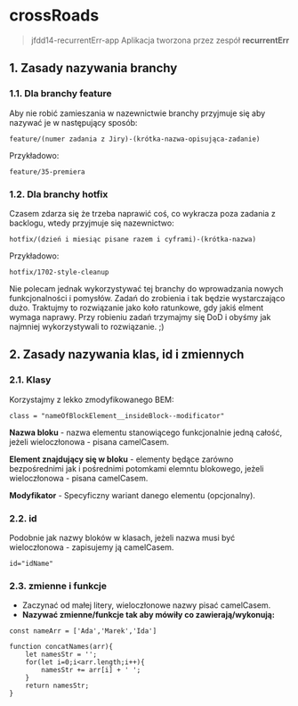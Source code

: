 # crossRoads

> jfdd14-recurrentErr-app
> Aplikacja tworzona przez zespół **recurrentErr**

## 1. Zasady nazywania branchy

### 1.1. **Dla branchy feature**

Aby nie robić zamieszania w nazewnictwie branchy przyjmuje się aby nazywać je w następujący sposób:
```
feature/(numer zadania z Jiry)-(krótka-nazwa-opisująca-zadanie)
```
Przykładowo:
```
feature/35-premiera
```

### 1.2. **Dla branchy hotfix**
Czasem zdarza się że trzeba naprawić coś, co wykracza poza zadania z backlogu, wtedy przyjmuje się nazewnictwo:
```
hotfix/(dzień i miesiąc pisane razem i cyframi)-(krótka-nazwa)
```
Przykładowo:
```
hotfix/1702-style-cleanup
```

Nie polecam jednak wykorzystywać tej branchy do wprowadzania nowych funkcjonalności i pomysłów. Zadań do zrobienia i tak będzie wystarczająco dużo. Traktujmy to rozwiązanie jako koło ratunkowe, gdy jakiś elment wymaga naprawy. Przy robieniu zadań trzymajmy się DoD i obyśmy jak najmniej wykorzystywali to rozwiązanie. ;)

## 2. Zasady nazywania klas, id i zmiennych

### 2.1. **Klasy**
Korzystajmy z lekko zmodyfikowanego BEM:
```
class = "nameOfBlockElement__insideBlock--modificator"
```
**Nazwa bloku** - nazwa elementu stanowiącego funkcjonalnie jedną całość, jeżeli wieloczłonowa - pisana camelCasem.

**Element znajdujący się w bloku** - elementy będące zarówno bezpośrednimi jak i pośrednimi potomkami elemntu blokowego, jeżeli wieloczłonowa - pisana camelCasem.

**Modyfikator** - Specyficzny wariant danego elementu (opcjonalny).

### 2.2. **id**

Podobnie jak nazwy bloków w klasach, jeżeli nazwa musi być wieloczłonowa - zapisujemy ją camelCasem.

```
id="idName"
```

### 2.3. **zmienne i funkcje**

- Zaczynać od małej litery, wieloczłonowe nazwy pisać camelCasem.
- **Nazywać zmienne/funkcje tak aby mówiły co zawierają/wykonują:**

```
const nameArr = ['Ada','Marek','Ida']
```
```
function concatNames(arr){
    let namesStr = '';
    for(let i=0;i<arr.length;i++){
        namesStr += arr[i] + ' ';
    }
    return namesStr;
}
```